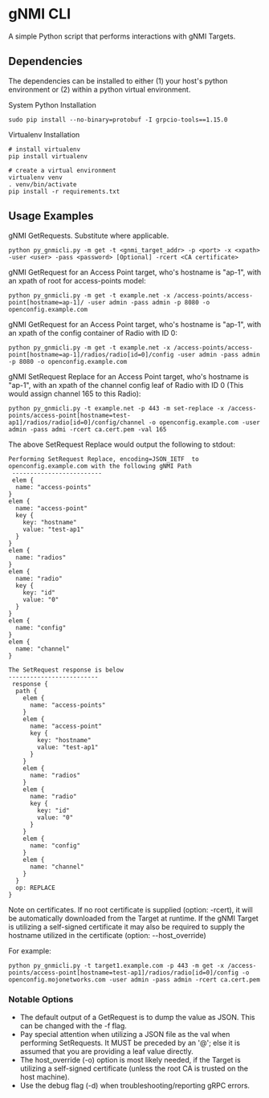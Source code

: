 # gNMI CLI

A simple Python script that performs interactions with gNMI Targets.

## Dependencies

The dependencies can be installed to either (1) your host's python environment or (2) within a python virtual environment.

System Python Installation
```
sudo pip install --no-binary=protobuf -I grpcio-tools==1.15.0
```

Virtualenv Installation
```
# install virtualenv
pip install virtualenv

# create a virtual environment
virtualenv venv
. venv/bin/activate
pip install -r requirements.txt
```

## Usage Examples
gNMI GetRequests. Substitute where applicable.
```
python py_gnmicli.py -m get -t <gnmi_target_addr> -p <port> -x <xpath> -user <user> -pass <password> [Optional] -rcert <CA certificate>
```
gNMI GetRequest for an Access Point target, who's hostname is "ap-1", with an xpath of root for access-points model:
```
python py_gnmicli.py -m get -t example.net -x /access-points/access-point[hostname=ap-1]/ -user admin -pass admin -p 8080 -o openconfig.example.com
```
gNMI GetRequest for an Access Point target, who's hostname is "ap-1", with an xpath of the config container of Radio with ID 0:
```
python py_gnmicli.py -m get -t example.net -x /access-points/access-point[hostname=ap-1]/radios/radio[id=0]/config -user admin -pass admin -p 8080 -o openconfig.example.com
```
gNMI SetRequest Replace for an Access Point target, who's hostname is "ap-1", with an xpath of the channel config leaf of Radio with ID 0 (This would assign channel 165 to this Radio):
```
python py_gnmicli.py -t example.net -p 443 -m set-replace -x /access-points/access-point[hostname=test-ap1]/radios/radio[id=0]/config/channel -o openconfig.example.com -user admin -pass admi -rcert ca.cert.pem -val 165
```
The above SetRequest Replace would output the following to stdout:
```
Performing SetRequest Replace, encoding=JSON_IETF  to  openconfig.example.com with the following gNMI Path
 -------------------------
 elem {
  name: "access-points"
}
elem {
  name: "access-point"
  key {
    key: "hostname"
    value: "test-ap1"
  }
}
elem {
  name: "radios"
}
elem {
  name: "radio"
  key {
    key: "id"
    value: "0"
  }
}
elem {
  name: "config"
}
elem {
  name: "channel"
}

The SetRequest response is below
-------------------------
 response {
  path {
    elem {
      name: "access-points"
    }
    elem {
      name: "access-point"
      key {
        key: "hostname"
        value: "test-ap1"
      }
    }
    elem {
      name: "radios"
    }
    elem {
      name: "radio"
      key {
        key: "id"
        value: "0"
      }
    }
    elem {
      name: "config"
    }
    elem {
      name: "channel"
    }
  }
  op: REPLACE
}
```

Note on certificates. If no root certificate is supplied (option: -rcert), it will be automatically downloaded from the Target at runtime. If the gNMI Target is utilizing a self-signed certificate it may also be required to supply the hostname utilized in the certificate (option: --host_override)

For example:
```
python py_gnmicli.py -t target1.example.com -p 443 -m get -x /access-points/access-point[hostname=test-ap1]/radios/radio[id=0]/config -o openconfig.mojonetworks.com -user admin -pass admin -rcert ca.cert.pem
```

### Notable Options
* The default output of a GetRequest is to dump the value as JSON. This can be changed with the -f flag.
* Pay special attention when utilizing a JSON file as the val when performing SetRequests. It MUST be preceded by an '@'; else it is assumed that you are providing a leaf value directly.
* The host_override (-o) option is most likely needed, if the Target is utilizing a self-signed certificate (unless the root CA is trusted on the host machine).
* Use the debug flag (-d) when troubleshooting/reporting gRPC errors.

